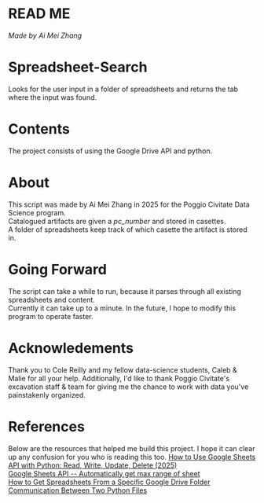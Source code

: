 # READ ME
*Made by Ai Mei Zhang*

# Spreadsheet-Search
Looks for the user input in a folder of spreadsheets and returns the tab where the input was found. 

# Contents
The project consists of using the Google Drive API and python.  

# About 
This script was made by Ai Mei Zhang in 2025 for the Poggio Civitate Data Science program.  
Catalogued artifacts are given a *pc_number* and stored in casettes.  
A folder of spreadsheets keep track of which casette the artifact is stored in.  

# Going Forward
The script can take a while to run, because it parses through all existing spreadsheets and content.  
Currently it can take up to a minute. In the future, I hope to modify this program to operate faster.  

# Acknowledements
Thank you to Cole Reilly and my fellow data-science students, Caleb & Malie for all your help. 
Additionally, I'd like to thank Poggio Civitate's excavation staff & team for giving me the chance to work with data you've painstakenly organized.  

# References
Below are the resources that helped me build this project. I hope it can clear up any confusion for you who is reading this too.
[How to Use Google Sheets API with Python: Read, Write, Update, Delete (2025)](https://youtu.be/bEEzKvkj0nI?si=IXem1DPF-aeVyFFP)  
[Google Sheets API -- Automatically get max range of sheet](https://stackoverflow.com/questions/55205596/google-sheets-api-automatically-get-max-range-of-sheet)  
[How to Get Spreadsheets From a Specific Google Drive Folder](https://stackoverflow.com/questions/36742716/how-to-get-spreadsheets-from-a-specific-google-drive-folder)  
[Communication Between Two Python Files](https://stackoverflow.com/questions/43535497/communication-between-two-python-files)  
